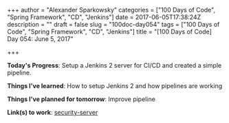 +++
author = "Alexander Sparkowsky"
categories = ["100 Days of Code", "Spring Framework", "CD", "Jenkins"]
date = 2017-06-05T17:38:24Z
description = ""
draft = false
slug = "100doc-day054"
tags = ["100 Days of Code", "Spring Framework", "CD", "Jenkins"]
title = "[100 Days of Code] Day 054: June 5, 2017"

+++

**Today's Progress**: Setup a Jenkins 2 server for CI/CD and created a simple pipeline.

**Things I've learned**: How to setup Jenkins 2 and how pipelines are working

**Things I've planned for tomorrow**: Improve pipeline

**Link(s) to work**: [security-server](https://github.com/roamingthings/security-server/commit/adb3efcb2570754fea0e257fda12d5efbda4a4c6)

